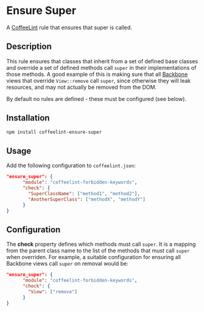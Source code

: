 Ensure Super
======================

A [CoffeeLint][coffeelint] rule that ensures that super is called.

Description
---------------

This rule ensures that classes that inherit from a set of defined base classes
and override a set of defined methods call `super` in their implementations of
those methods. A good example of this is making sure that all [Backbone][bb] 
views that override `View::remove` call `super`, since otherwise they will leak
resources, and may not actually be removed from the DOM.

By default no rules are defined - these must be configured (see below).

Installation
-----------------

```sh
npm install coffeelint-ensure-super
```

Usage
-----

Add the following configuration to `coffeelint.json`:

```json
"ensure_super": {
      "module": "coffeelint-forbidden-keywords",
      "check": {
        "SuperClassName": ["method1", "method2"],
        "AnotherSuperClass": ["methodX", "methodY"]
      }
}
```

Configuration
----------------

The **check** property defines which methods must call `super`. It is a
mapping from the parent class name to the list of the methods that must
call `super` when overriden. For example, a suitable configuration for
ensuring all Backbone views call `super` on removal would be:

```json
"ensure_super": {
      "module": "coffeelint-forbidden-keywords",
      "check": {
        "View": ["remove"]
      }
}
```

[coffeelint]: http://www.coffeelint.org/
[bb]: http://backbonejs.org/
